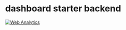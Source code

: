 # dashboard starter backend

<a href="https://statcounter.com/" target="_blank"><img class="statcounter" src="https://c.statcounter.com/12895569/0/a2cd6cdc/1/" alt="Web Analytics" referrerPolicy="no-referrer-when-downgrade"></a>

